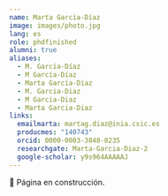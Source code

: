 ```yaml
---
name: Marta García-Díaz
image: images/photo.jpg
lang: es
role: phdfinished
alumni: true
aliases:
  - M. García-Díaz
  - M García-Díaz
  - Marta García-Díaz
  - M. Garcia-Diaz
  - M Garcia-Diaz
  - Marta Garcia-Diaz
links:
  emailmarta: martag.diaz@inia.csic.es
  producmes: "140743"
  orcid: 0000-0003-3848-8235
  researchgate: Marta-Garcia-Diaz-2
  google-scholar: y9s964AAAAAJ
---
```


🚧 Página en construcción.